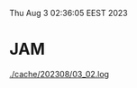 Thu Aug  3 02:36:05 EEST 2023
# JAM
<a href='./cache/202308/03_02.log'>./cache/202308/03_02.log</a>
